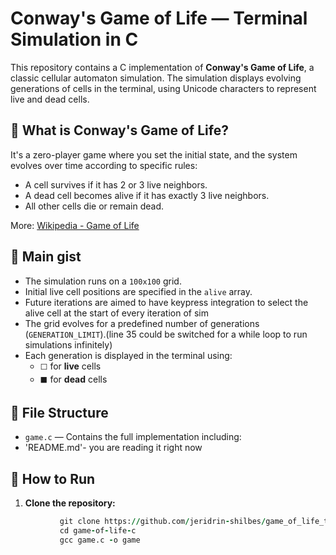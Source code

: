 # Conway's Game of Life — Terminal Simulation in C

This repository contains a C implementation of **Conway's Game of Life**, a classic cellular automaton simulation. The simulation displays evolving generations of cells in the terminal, using Unicode characters to represent live and dead cells.

## 🔬 What is Conway's Game of Life?

It's a zero-player game where you set the initial state, and the system evolves over time according to specific rules:
- A cell survives if it has 2 or 3 live neighbors.
- A dead cell becomes alive if it has exactly 3 live neighbors.
- All other cells die or remain dead.

More: [Wikipedia - Game of Life](https://en.wikipedia.org/wiki/Conway%27s_Game_of_Life)

## 🧠 Main gist

- The simulation runs on a `100x100` grid.
- Initial live cell positions are specified in the `alive` array.
- Future iterations are aimed to have keypress integration to select the alive cell at the start of every iteration of sim
- The grid evolves for a predefined number of generations (`GENERATION_LIMIT`).(line 35 could be switched for a while loop to run simulations infinitely)
- Each generation is displayed in the terminal using:
  - `⬜` for **live** cells
  - `⬛` for **dead** cells

## 📁 File Structure

- `game.c` — Contains the full implementation including:
- 'README.md'- you are reading it right now

## 🚀 How to Run

1. **Clone the repository:**
```for bash:
           git clone https://github.com/jeridrin-shilbes/game_of_life_terminal_based
           cd game-of-life-c
           gcc game.c -o game
```
   
